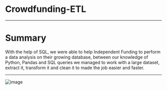 # Crowdfunding-ETL
________________________________________________________________________________________________________________________________________________________________

# Summary

With the help of SQL, we were able to help Independent Funding to perform a data analysis on their growing database, between our knowledge of Python, Pandas and SQL queries we managed to work with a large dataset, extract it, transform it and clean it to made the job easier and faster.

________________________________________________________________________________________________________________________________________________________________

![image]()
